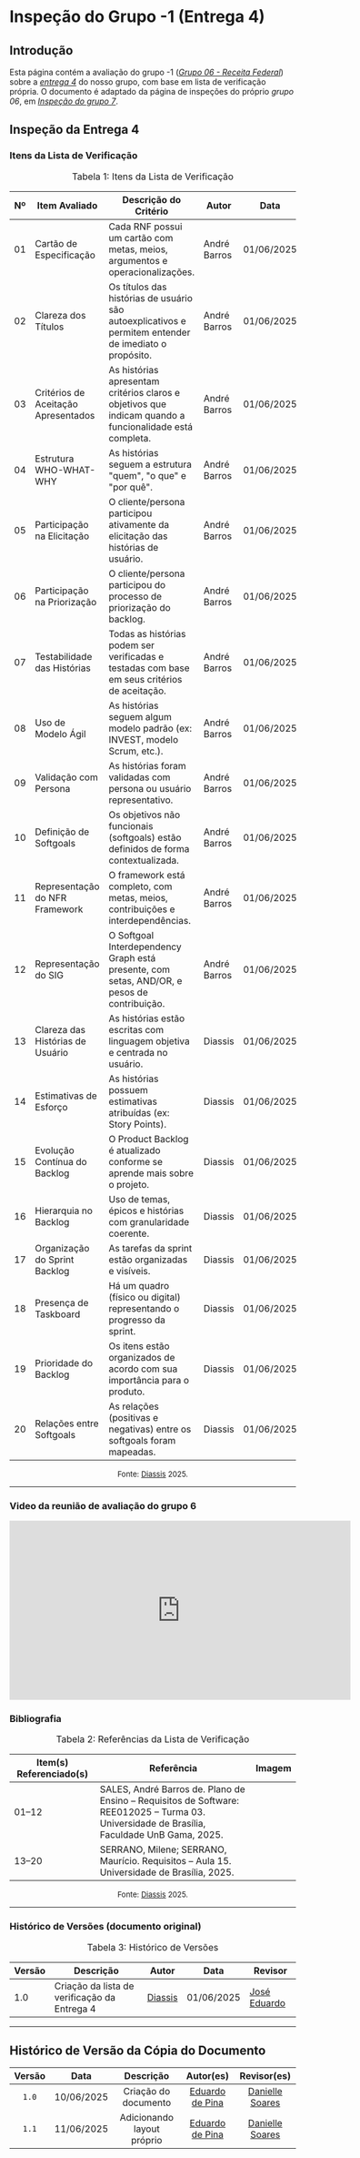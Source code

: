 # Inspeção do Grupo -1 (Entrega 4)

## Introdução

Esta página contém a avaliação do grupo -1 ([*Grupo 06 - Receita Federal*](https://github.com/Requisitos-de-Software/2025.1-ReceitaFederal)) sobre a [*entrega 4*](https://eduardodpms.github.io/REQ-FGTS/Entregas/Entrega-4/) do nosso grupo, com base em lista de verificação própria. O documento é adaptado da página de inspeções do próprio *grupo 06*, em [*Inspeção do grupo 7*](https://requisitos-de-software.github.io/2025.1-ReceitaFederal/inspecao/entrega04/inspecao-grupo7-4/).

## Inspeção da Entrega 4

### Itens da Lista de Verificação

<font size="3"><p style="text-align: center">Tabela 1: Itens da Lista de Verificação</p></font>

| Nº | Item Avaliado | Descrição do Critério | Autor | Data | Status |
|----|----------------|------------------------|--------|------|--------|
| 01 | Cartão de Especificação | Cada RNF possui um cartão com metas, meios, argumentos e operacionalizações. | André Barros | 01/06/2025 | Sim |
| 02 | Clareza dos Títulos | Os títulos das histórias de usuário são autoexplicativos e permitem entender de imediato o propósito. | André Barros | 01/06/2025 | Sim  |
| 03 | Critérios de Aceitação Apresentados | As histórias apresentam critérios claros e objetivos que indicam quando a funcionalidade está completa. | André Barros | 01/06/2025 | Sim  |
| 04 | Estrutura WHO-WHAT-WHY | As histórias seguem a estrutura "quem", "o que" e "por quê". | André Barros | 01/06/2025 | Sim |
| 05 | Participação na Elicitação | O cliente/persona participou ativamente da elicitação das histórias de usuário. | André Barros | 01/06/2025 | Sim |
| 06 | Participação na Priorização | O cliente/persona participou do processo de priorização do backlog. | André Barros | 01/06/2025 | Sim |
| 07 | Testabilidade das Histórias | Todas as histórias podem ser verificadas e testadas com base em seus critérios de aceitação. | André Barros | 01/06/2025 | Sim |
| 08 | Uso de Modelo Ágil | As histórias seguem algum modelo padrão (ex: INVEST, modelo Scrum, etc.). | André Barros | 01/06/2025 | Sim  |
| 09 | Validação com Persona | As histórias foram validadas com persona ou usuário representativo. | André Barros | 01/06/2025 | Sim |
| 10 | Definição de Softgoals | Os objetivos não funcionais (softgoals) estão definidos de forma contextualizada. | André Barros | 01/06/2025 | Sim |
| 11 | Representação do NFR Framework | O framework está completo, com metas, meios, contribuições e interdependências. | André Barros | 01/06/2025 | Sim |
| 12 | Representação do SIG | O Softgoal Interdependency Graph está presente, com setas, AND/OR, e pesos de contribuição. | André Barros | 01/06/2025 | Sim |
| 13 | Clareza das Histórias de Usuário | As histórias estão escritas com linguagem objetiva e centrada no usuário. | Diassis | 01/06/2025 | Sim |
| 14 | Estimativas de Esforço | As histórias possuem estimativas atribuídas (ex: Story Points). | Diassis | 01/06/2025 | Sim  |
| 15 | Evolução Contínua do Backlog | O Product Backlog é atualizado conforme se aprende mais sobre o projeto. | Diassis | 01/06/2025 | Sim |
| 16 | Hierarquia no Backlog | Uso de temas, épicos e histórias com granularidade coerente. | Diassis | 01/06/2025 | Sim |
| 17 | Organização do Sprint Backlog | As tarefas da sprint estão organizadas e visíveis. | Diassis | 01/06/2025 | Incompleto |
| 18 | Presença de Taskboard | Há um quadro (físico ou digital) representando o progresso da sprint. | Diassis | 01/06/2025 | Não |
| 19 | Prioridade do Backlog | Os itens estão organizados de acordo com sua importância para o produto. | Diassis | 01/06/2025 | Sim |
| 20 | Relações entre Softgoals | As relações (positivas e negativas) entre os softgoals foram mapeadas. | Diassis | 01/06/2025 | Sim |

<font size="2"><p style="text-align: center">Fonte: [Diassis](https://github.com/Diaxiz) 2025.</p></font>

---

### Video da reunião de avaliação do grupo 6

<iframe width="600" height="315" 
        src="https://www.youtube.com/embed/mdkK5eVJFPs" 
        title="YouTube video player" 
        frameborder="0" 
        allow="accelerometer; autoplay; clipboard-write; encrypted-media; gyroscope; picture-in-picture; web-share" 
        referrerpolicy="strict-origin-when-cross-origin" 
        allowfullscreen>
</iframe>


### Bibliografia

<font size="3"><p style="text-align: center">Tabela 2: Referências da Lista de Verificação</p></font>

| Item(s) Referenciado(s) | Referência | Imagem |
|--------------------------|------------|--------|
| 01–12 | SALES, André Barros de. Plano de Ensino – Requisitos de Software: REE012025 – Turma 03. Universidade de Brasília, Faculdade UnB Gama, 2025. |
| 13–20 | SERRANO, Milene; SERRANO, Maurício. Requisitos – Aula 15. Universidade de Brasília, 2025. |

<font size="2"><p style="text-align: center">Fonte: [Diassis](https://github.com/Diaxiz) 2025.</p></font>

---

### Histórico de Versões (documento original)

<font size="3"><p style="text-align: center">Tabela 3: Histórico de Versões</p></font>

| Versão | Descrição | Autor | Data | Revisor |
|--------|-----------|--------|------|---------|
| 1.0 | Criação da lista de verificação da Entrega 4 | [Diassis](https://github.com/Diaxiz) | 01/06/2025 | [José Eduardo](https://github.com/jevprado) |


---

## Histórico de Versão da Cópia do Documento

| Versão | Data | Descrição | Autor(es) | Revisor(es) |
| :-: | :-: | :-: | :-: | :-: |
| `1.0` | 10/06/2025 | Criação do documento | [Eduardo de Pina](https://github.com/eduardodpms) | [Danielle Soares](https://github.com/danielle-soaress) |
| `1.1` | 11/06/2025 | Adicionando layout próprio | [Eduardo de Pina](https://github.com/eduardodpms) | [Danielle Soares](https://github.com/danielle-soaress) |
